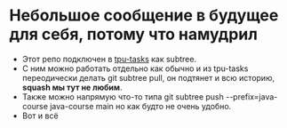 # Небольшое сообщение в будущее для себя, потому что намудрил

* Этот репо подключен в [tpu-tasks](https://github.com/andreyegor/tpu-tasks) как subtree.
* С ним можно работать отдельно как обычно и из tpu-tasks переодически делать git subtree pull, он подтянет и всю историю, **squash мы тут не любим**.
* Также можно напрямую что-то типа git subtree push --prefix=java-course java-course main но как будто не очень удобно. 
* Вот и всё